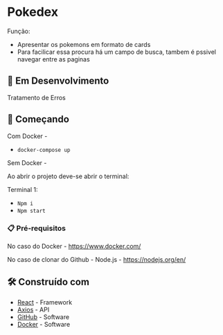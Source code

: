 # Pokedex

Função:
- Apresentar os pokemons em formato de cards 
- Para facilicar essa procura há um campo de busca, tambem é pssivel navegar entre as paginas

## 🚧 Em Desenvolvimento

Tratamento de Erros

## 🚀 Começando

Com Docker - 

- `docker-compose up `

Sem Docker -

Ao abrir o projeto deve-se abrir o terminal:

Terminal 1:

- `Npm i`
- `Npm start`

### 📋 Pré-requisitos

No caso do Docker - https://www.docker.com/

No caso de clonar do Github - Node.js - https://nodejs.org/en/

## 🛠️ Construído com

* [React](https://pt-br.reactjs.org/) - Framework 
* [Axios](https://axios-http.com/ptbr/docs/intro) - API
* [GitHub](https://github.com/) - Software
* [Docker](https://www.docker.com/) - Software 

